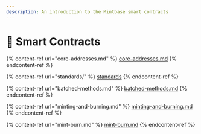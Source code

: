 ```yaml
---
description: An introduction to the Mintbase smart contracts
---
```


# 📃 Smart Contracts

{% content-ref url="core-addresses.md" %}
[core-addresses.md](core-addresses.md)
{% endcontent-ref %}

{% content-ref url="standards/" %}
[standards](standards/)
{% endcontent-ref %}

{% content-ref url="batched-methods.md" %}
[batched-methods.md](batched-methods.md)
{% endcontent-ref %}

{% content-ref url="minting-and-burning.md" %}
[minting-and-burning.md](minting-and-burning.md)
{% endcontent-ref %}

{% content-ref url="mint-burn.md" %}
[mint-burn.md](mint-burn.md)
{% endcontent-ref %}
